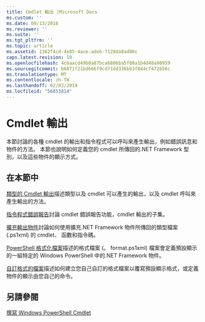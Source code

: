```yaml
---
title: Cmdlet 輸出 |Microsoft Docs
ms.custom: ''
ms.date: 09/13/2016
ms.reviewer: ''
ms.suite: ''
ms.tgt_pltfrm: ''
ms.topic: article
ms.assetid: 1362f4cd-4e05-4ace-ade6-7128da8ad86c
caps.latest.revision: 10
ms.openlocfilehash: 4c6aacd49b0a87bca6806ba5f08a1b4d48a90959
ms.sourcegitcommit: b6871f21bd666f9cd71dd336bb3f844cf472b56c
ms.translationtype: MT
ms.contentlocale: zh-TW
ms.lasthandoff: 02/03/2019
ms.locfileid: "56853814"
---
```

# <a name="cmdlet-output"></a>Cmdlet 輸出

本節討論的各種 cmdlet 的輸出和指令程式可以呼叫來產生輸出，例如錯誤訊息和物件的方法。 本節也說明如何定義您的 cmdlet 所傳回的.NET Framework 型別，以及這些物件的顯示方式。

## <a name="in-this-section"></a>在本節中

[類型的 Cmdlet 輸出](./types-of-cmdlet-output.md)描述類型以及 cmdlet 可以產生的輸出，以及 cmdlet 呼叫來產生輸出的方法。

[指令程式錯誤報告](./cmdlet-error-reporting.md)討論 cmdlet 錯誤報告功能，cmdlet 輸出的子集。

[擴充輸出物件](./extending-output-objects.md)討論如何使用擴充.NET Framework 物件所傳回的類型檔案 (.ps1xml) 的 cmdlet、 函數和指令碼。

[PowerShell 格式化檔案](../format/powershell-formatting-files.md)描述的格式檔案 (。 format.ps1xml) 檔案會定義預設顯示的一組特定的 Windows PowerShell 中的.NET Framework 物件。

[自訂格式的檔案](./custom-formatting-files.md)描述如何建立您自己自訂的格式檔案以覆寫預設顯示格式，或定義物件的顯示由您自己的命令。

## <a name="see-also"></a>另請參閱

[撰寫 Windows PowerShell Cmdlet](./writing-a-windows-powershell-cmdlet.md)
